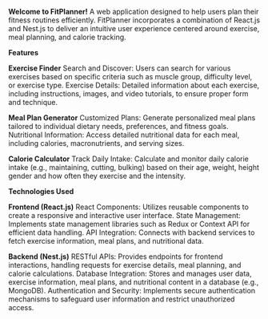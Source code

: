 
**Welcome to FitPlanner!**
         A web application designed to help users plan their fitness routines efficiently. FitPlanner incorporates a 
         combination of React.js and Nest.js to deliver an intuitive user experience centered around exercise, meal planning, and calorie tracking.


**Features**

**Exercise Finder**
Search and Discover: Users can search for various exercises based on specific criteria such as muscle group, difficulty level, or exercise type.
Exercise Details: Detailed information about each exercise, including instructions, images, and video tutorials, to ensure proper form and technique.


**Meal Plan Generator**
Customized Plans: Generate personalized meal plans tailored to individual dietary needs, preferences, and fitness goals.
Nutritional Information: Access detailed nutritional data for each meal, including calories, macronutrients, and serving sizes.

**Calorie Calculator**
Track Daily Intake: Calculate and monitor daily calorie intake (e.g., maintaining, cutting, bulking) based on their age, weight, height gender and how often they exercise and the intensity.

**Technologies Used**

**Frontend (React.js)**
React Components: Utilizes reusable components to create a responsive and interactive user interface.
State Management: Implements state management libraries such as Redux or Context API for efficient data handling.
API Integration: Connects with backend services to fetch exercise information, meal plans, and nutritional data.

**Backend (Nest.js)**
RESTful APIs: Provides endpoints for frontend interactions, handling requests for exercise details, meal planning, and calorie calculations.
Database Integration: Stores and manages user data, exercise information, meal plans, and nutritional content in a database (e.g., MongoDB).
Authentication and Security: Implements secure authentication mechanisms to safeguard user information and restrict unauthorized access.
